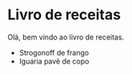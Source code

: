 # Livro de receitas 
Olá, bem vindo ao livro de receitas.
 - Strogonoff de frango
 - Iguaria pavê de copo 
